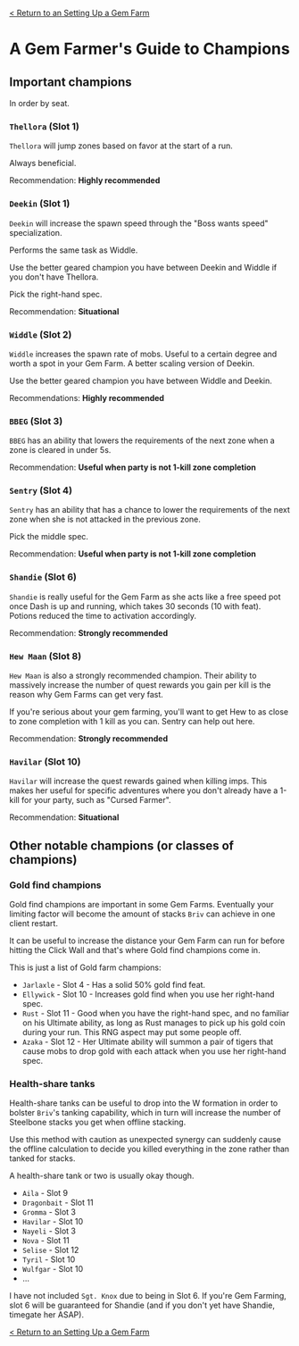 [< Return to an Setting Up a Gem Farm](setting-up-a-gem-farm.md)

# A Gem Farmer's Guide to Champions
> 
## Important champions
In order by seat.

### `Thellora` (Slot 1)

`Thellora` will jump zones based on favor at the start of a run.

Always beneficial.

Recommendation: **Highly recommended**

### `Deekin` (Slot 1)

`Deekin` will increase the spawn speed through the "Boss wants speed" specialization. 

Performs the same task as Widdle.

Use the better geared champion you have between Deekin and Widdle if you don't have Thellora.

Pick the right-hand spec.

Recommendation: **Situational**

### `Widdle` (Slot 2)

`Widdle` increases the spawn rate of mobs. Useful to a certain degree and worth a spot in your Gem Farm. A better scaling version of Deekin.

Use the better geared champion you have between Widdle and Deekin.

Recommendations: **Highly recommended**

### `BBEG` (Slot 3)

`BBEG` has an ability that lowers the requirements of the next zone when a zone is cleared in under 5s.

Recommendation: **Useful when party is not 1-kill zone completion**

### `Sentry` (Slot 4)

`Sentry` has an ability that has a chance to lower the requirements of the next zone when she is not attacked in the previous zone.

Pick the middle spec.

Recommendation: **Useful when party is not 1-kill zone completion**

### `Shandie` (Slot 6)

`Shandie` is really useful for the Gem Farm as she acts like a free speed pot once Dash is up and running, which takes 30 seconds (10 with feat). Potions reduced the time to activation accordingly.

Recommendation: **Strongly recommended**

### `Hew Maan` (Slot 8)

`Hew Maan` is also a strongly recommended champion. Their ability to massively increase the number of quest rewards you gain per kill is the reason why Gem Farms can get very fast.

If you're serious about your gem farming, you'll want to get Hew to as close to zone completion with 1 kill as you can. Sentry can help out here.

Recommendation: **Strongly recommended**

### `Havilar` (Slot 10)

`Havilar` will increase the quest rewards gained when killing imps. This makes her useful for specific adventures where you don't already have a 1-kill for your party, such as "Cursed Farmer".

Recommendation: **Situational**

## Other notable champions (or classes of champions)
### Gold find champions

Gold find champions are important in some Gem Farms. Eventually your limiting factor will become the amount of stacks `Briv` can achieve in one client restart. 

It can be useful to increase the distance your Gem Farm can run for before hitting the Click Wall and that's where Gold find champions come in.

This is just a list of Gold farm champions:

* `Jarlaxle` - Slot 4 - Has a solid 50% gold find feat.
* `Ellywick` - Slot 10 - Increases gold find when you use her right-hand spec.
* `Rust` - Slot 11 - Good when you have the right-hand spec, and no familiar on his Ultimate ability, as long as Rust manages to pick up his gold coin during your run. This RNG aspect may put some people off.
* `Azaka` - Slot 12 - Her Ultimate ability will summon a pair of tigers that cause mobs to drop gold with each attack when you use her right-hand spec. 

### Health-share tanks

Health-share tanks can be useful to drop into the W formation in order to bolster `Briv`'s tanking capability, which in turn will increase the number of Steelbone stacks you get when offline stacking. 

Use this method with caution as unexpected synergy can suddenly cause the offline calculation to decide you killed everything in the zone rather than tanked for stacks.

A health-share tank or two is usually okay though.

* `Aila` - Slot 9
* `Dragonbait` - Slot 11
* `Gromma` - Slot 3
* `Havilar` - Slot 10
* `Nayeli` - Slot 3
* `Nova` - Slot 11
* `Selise` - Slot 12
* `Tyril` - Slot 10
* `Wulfgar` - Slot 10
* ...

I have not included `Sgt. Knox` due to being in Slot 6. If you're Gem Farming, slot 6 will be guaranteed for Shandie (and if you don't yet have Shandie, timegate her ASAP).

[< Return to an Setting Up a Gem Farm](setting-up-a-gem-farm.md)